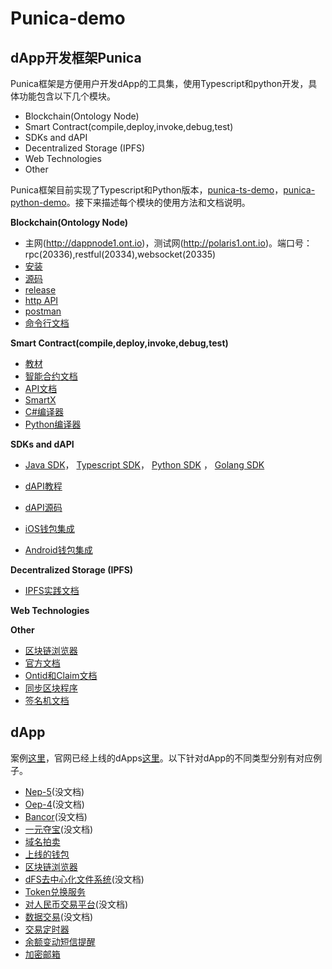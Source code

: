 # Punica-demo


## dApp开发框架Punica

Punica框架是方便用户开发dApp的工具集，使用Typescript和python开发，具体功能包含以下几个模块。
* Blockchain(Ontology Node)
* Smart Contract(compile,deploy,invoke,debug,test)
* SDKs and dAPI
* Decentralized Storage (IPFS)
* Web Technologies
* Other

Punica框架目前实现了Typescript和Python版本，[punica-ts-demo](punica-ts-demo)，[punica-python-demo](punica-python-demo)。接下来描述每个模块的使用方法和文档说明。

**Blockchain(Ontology Node)**

* 主网(http://dappnode1.ont.io)，测试网(http://polaris1.ont.io)。端口号：rpc(20336),restful(20334),websocket(20335)
* [安装](https://ontio.github.io/documentation/install_en.html)
* [源码](https://github.com/ontio/ontology)
* [release](https://github.com/ontio/ontology/releases)
* [http API](https://ontio.github.io/documentation/rpc_api_en.html)
* [postman](https://documenter.getpostman.com/view/1459587/RWaRP68Y)
* [命令行文档](https://github.com/ontio/ontology/blob/master/docs/specifications/cli_user_guide_CN.md)

**Smart Contract(compile,deploy,invoke,debug,test)**

* [教材](https://ontio.github.io/documentation/Introduction_of_Ontology_Smart_Contract_en.html)
* [智能合约文档](https://github.com/ontio/ontology-smartcontract)
* [API文档](https://apidoc.ont.io/smartcontract/)
* [SmartX](https://smartx.ont.io/)
* [C#编译器](https://github.com/ontio/ontology-compiler)
* [Python编译器](https://github.com/ontio/neo-boa)

**SDKs and dAPI**

* [Java SDK](https://github.com/ontio/ontology-java-sdk)， [Typescript SDK](https://github.com/ontio/ontology-ts-sdk)， [Python SDK](https://github.com/ontio/ontology-python-sdk) ， [Golang SDK](https://github.com/ontio/ontology-go-sdk)
* [dAPI教程](https://ontio.github.io/documentation/ontology_dapp_dev_tutorial_en.html)
* [dAPI源码](https://github.com/ontio/ontology-dapi)

* [iOS钱包集成](https://ontio.github.io/documentation/ontology_wallet_dev_ts_sdk_en.html)
* [Android钱包集成](https://ontio.github.io/documentation/ontology_wallet_dev_android_en.html)


**Decentralized Storage (IPFS)**

* [IPFS实践文档](https://github.com/ChainBook/IPFS-For-Chinese)

**Web Technologies**



**Other**

* [区块链浏览器](https://explorer.ont.io/)
* [官方文档](https://ontio.github.io/documentation/)
* [Ontid和Claim文档](https://ontio.github.io/documentation/ontology_DID_en.html)
* [同步区块程序](https://github.com/zzsZhou/OntSynHandler)
* [签名机文档](https://github.com/ontio/ontology/blob/master/docs/specifications/sigsvr_CN.md)


## dApp


案例[这里](examples)，官网已经上线的dApps[这里](https://dapp.ont.io/)。以下针对dApp的不同类型分别有对应例子。

* [Nep-5]()(没文档)
* [Oep-4]()(没文档)
* [Bancor]()(没文档)
* [一元夺宝]()(没文档)
* [域名拍卖](examples/domain-auction.md)
* [上线的钱包](https://dapp.ont.io/)
* [区块链浏览器](https://explorer.ont.io/)
* [dFS去中心化文件系统]()(没文档)
* [Token兑换服务](examples/token-exchange.md)
* [对人民币交易平台](ddfx.md)(没文档)
* [数据交易](ddfx.md)(没文档)
* [交易定时器](examples/transaction-timer.md)
* [余额变动短信提醒](dfs.md)
* [加密邮箱](examples/crypto-message.md)



